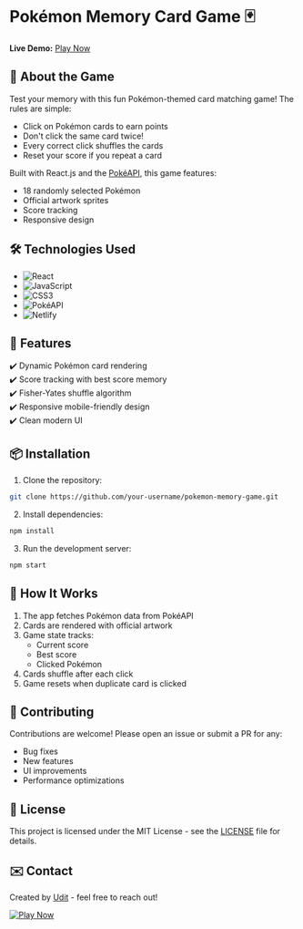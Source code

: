 # Pokémon Memory Card Game 🃏

**Live Demo:** [Play Now](https://67e1a357f95b3a0008ba29df--memorycardbyudit.netlify.app/)

## 🎯 About the Game
Test your memory with this fun Pokémon-themed card matching game! The rules are simple:
- Click on Pokémon cards to earn points
- Don't click the same card twice!
- Every correct click shuffles the cards
- Reset your score if you repeat a card

Built with React.js and the [PokéAPI](https://pokeapi.co/), this game features:
- 18 randomly selected Pokémon
- Official artwork sprites
- Score tracking
- Responsive design

## 🛠️ Technologies Used
- ![React](https://img.shields.io/badge/-React-61DAFB?logo=react&logoColor=white)
- ![JavaScript](https://img.shields.io/badge/-JavaScript-F7DF1E?logo=javascript&logoColor=black)
- ![CSS3](https://img.shields.io/badge/-CSS3-1572B6?logo=css3&logoColor=white)
- ![PokéAPI](https://img.shields.io/badge/-PokéAPI-EF5350?logo=pokémon&logoColor=white)
- ![Netlify](https://img.shields.io/badge/-Netlify-00C7B7?logo=netlify&logoColor=white)

## 🚀 Features
✔️ Dynamic Pokémon card rendering  
✔️ Score tracking with best score memory  
✔️ Fisher-Yates shuffle algorithm  
✔️ Responsive mobile-friendly design  
✔️ Clean modern UI  

## 📦 Installation
1. Clone the repository:
```bash
git clone https://github.com/your-username/pokemon-memory-game.git
```
2. Install dependencies:
```bash
npm install
```
3. Run the development server:
```bash
npm start
```

## 🌟 How It Works
1. The app fetches Pokémon data from PokéAPI
2. Cards are rendered with official artwork
3. Game state tracks:
   - Current score
   - Best score
   - Clicked Pokémon
4. Cards shuffle after each click
5. Game resets when duplicate card is clicked

## 🤝 Contributing
Contributions are welcome! Please open an issue or submit a PR for any:
- Bug fixes
- New features
- UI improvements
- Performance optimizations

## 📄 License
This project is licensed under the MIT License - see the [LICENSE](LICENSE) file for details.

## ✉️ Contact
Created by [Udit](https://github.com/your-username) - feel free to reach out!

[![Play Now](https://img.shields.io/badge/-Play_Now!-brightgreen?style=for-the-badge)](https://67e1a357f95b3a0008ba29df--memorycardbyudit.netlify.app/)
